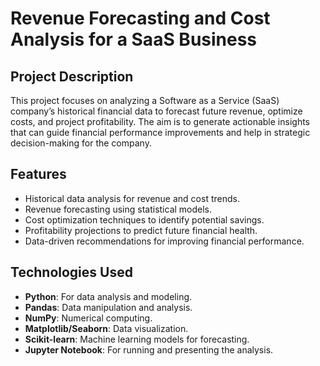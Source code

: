 # Revenue Forecasting and Cost Analysis for a SaaS Business

## Project Description
This project focuses on analyzing a Software as a Service (SaaS) company’s historical financial data to forecast future revenue, optimize costs, and project profitability. The aim is to generate actionable insights that can guide financial performance improvements and help in strategic decision-making for the company.

## Features
- Historical data analysis for revenue and cost trends.
- Revenue forecasting using statistical models.
- Cost optimization techniques to identify potential savings.
- Profitability projections to predict future financial health.
- Data-driven recommendations for improving financial performance.

## Technologies Used
- **Python**: For data analysis and modeling.
- **Pandas**: Data manipulation and analysis.
- **NumPy**: Numerical computing.
- **Matplotlib/Seaborn**: Data visualization.
- **Scikit-learn**: Machine learning models for forecasting.
- **Jupyter Notebook**: For running and presenting the analysis.

